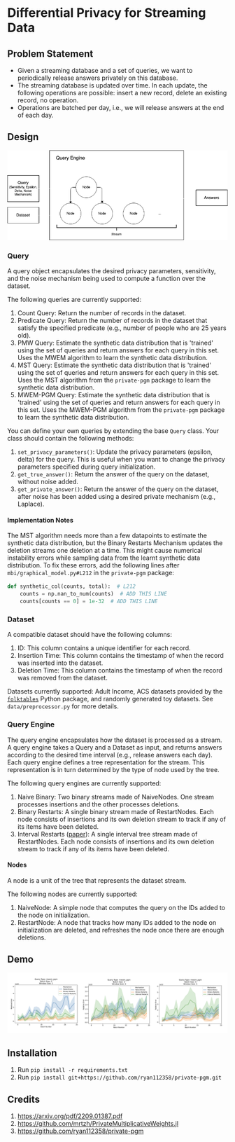 # Differential Privacy for Streaming Data

## Problem Statement
- Given a streaming database and a set of queries, we want to periodically release answers privately on this database.
- The streaming database is updated over time. In each update, the following operations are possible: insert a new record, delete an existing record, no operation.
- Operations are batched per day, i.e., we will release answers at the end of each day.

## Design

![dp-streaming.png](dp-streaming.png)

### Query 

A query object encapsulates the desired privacy parameters, sensitivity, and the noise mechanism being used to compute a function over the dataset.

The following queries are currently supported:
1. Count Query: Return the number of records in the dataset.
1. Predicate Query: Return the number of records in the dataset that satisfy the specified predicate (e.g., number of people who are 25 years old).
1. PMW Query: Estimate the synthetic data distribution that is 'trained' using the set of queries and return answers for each query in this set. Uses the MWEM algorithm to learn the synthetic data distribution.
1. MST Query: Estimate the synthetic data distribution that is 'trained' using the set of queries and return answers for each query in this set. Uses the MST algorithm from the `private-pgm` package to learn the synthetic data distribution.
1. MWEM-PGM Query: Estimate the synthetic data distribution that is 'trained' using the set of queries and return answers for each query in this set. Uses the MWEM-PGM algorithm from the `private-pgm` package to learn the synthetic data distribution.

You can define your own queries by extending the base `Query` class. Your class should contain the following methods:
1. `set_privacy_parameters()`: Update the privacy parameters (epsilon, delta) for the query. This is useful when you want to change the privacy parameters specified during query initialization. 
2. `get_true_answer()`: Return the answer of the query on the dataset, without noise added.
3. `get_private_answer()`: Return the answer of the query on the dataset, after noise has been added using a desired private mechanism (e.g., Laplace). 

#### Implementation Notes

The MST algorithm needs more than a few datapoints to estimate the synthetic data distribution, but the Binary Restarts Mechanism updates the deletion streams one deletion at a time. This might cause numerical instability errors while sampling data from the learnt synthetic data distribution. 
To fix these errors, add the following lines after `mbi/graphical_model.py#L212` in the `private-pgm` package:
```python
def synthetic_col(counts, total):  # L212
    counts = np.nan_to_num(counts)  # ADD THIS LINE
    counts[counts == 0] = 1e-32  # ADD THIS LINE
```

### Dataset

A compatible dataset should have the following columns:
1. ID: This column contains a unique identifier for each record.
1. Insertion Time: This column contains the timestamp of when the record was inserted into the dataset. 
1. Deletion Time: This column contains the timestamp of when the record was removed from the dataset. 

Datasets currently supported: Adult Income, ACS datasets provided by the [`folktables`](https://github.com/socialfoundations/folktables/tree/main) Python package, and randomly generated toy datasets. See `data/preprocessor.py` for more details.

### Query Engine

The query engine encapsulates how the dataset is processed as a stream. A query engine takes a Query and a Dataset as input, and returns answers according to the desired time interval (e.g., release answers each day). Each query engine defines a tree representation for the stream. This representation is in turn determined by the type of node used by the tree.   

The following query engines are currently supported: 
1. Naive Binary: Two binary streams made of NaiveNodes. One stream processes insertions and the other processes deletions.
1. Binary Restarts: A single binary stream made of RestartNodes. Each node consists of insertions and its own deletion stream to track if any of its items have been deleted. 
1. Interval Restarts ([paper](https://arxiv.org/pdf/2209.01387.pdf)): A single interval tree stream made of RestartNodes. Each node consists of insertions and its own deletion stream to track if any of its items have been deleted. 

#### Nodes

A node is a unit of the tree that represents the dataset stream. 

The following nodes are currently supported: 
1. NaiveNode: A simple node that computes the query on the IDs added to the node on initialization.
1. RestartNode: A node that tracks how many IDs added to the node on initialization are deleted, and refreshes the node once there are enough deletions.

## Demo

![ans_vs_batch.png](save%2Fdemo_adult_dataset.png)

## Installation

1. Run `pip install -r requirements.txt`
2. Run `pip install git+https://github.com/ryan112358/private-pgm.git`

## Credits

1. https://arxiv.org/pdf/2209.01387.pdf
1. https://github.com/mrtzh/PrivateMultiplicativeWeights.jl
1. https://github.com/ryan112358/private-pgm
